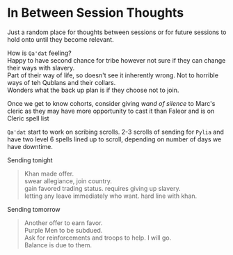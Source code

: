 # In Between Session Thoughts

Just a random place for thoughts between sessions or for future sessions to hold onto until they become relevant.

How is `Qa'dat` feeling?  
Happy to have second chance for tribe however not sure if they can change their ways with slavery.  
Part of their way of life, so doesn't see it inherently wrong. Not to horrible ways of teh Qublans and their collars.  
Wonders what the back up plan is if they choose not to join.  

Once we get to know cohorts, consider giving _wand of silence_ to Marc's cleric as they may have more opportunity to cast it than Faleor and is on Cleric spell list  

`Qa'dat` start to work on scribing scrolls. 2-3 scrolls of sending for `Pylia` and have two level 6 spells lined up to scroll, depending on number of days we have downtime.  

Sending tonight  
> Khan made offer.  
> swear allegiance, join country.   
> gain favored trading status.
> requires giving up slavery.  
> letting any leave immediately who want.
> hard line with khan.

Sending tomorrow  
> Another offer to earn favor.  
> Purple Men to be subdued.  
> Ask for reinforcements and troops to help.
> I will go.  
> Balance is due to them.
